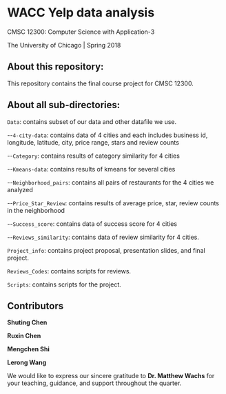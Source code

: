 # WACC Yelp data analysis

CMSC 12300: Computer Science with Application-3

The University of Chicago | Spring 2018

## About this repository:
This repository contains the final course project for CMSC 12300.

## About all sub-directories:

<code>Data</code>: contains subset of our data and other datafile we use.

--<code>4-city-data</code>: contains data of 4 cities and each includes business id, longitude, latitude, city, price range, stars and review counts

--<code>Category</code>: contains results of category similarity for 4 cities

--<code>Kmeans-data</code>: contains results of kmeans for several cities

--<code>Neighborhood_pairs</code>: contains all pairs of restaurants for the 4 cities we analyzed

--<code>Price_Star_Review</code>: contains results of average price, star, review counts in the neighborhood

--<code>Success_score</code>: contains data of success score for 4 cities

--<code>Reviews_similarity</code>: contains data of review similarity for 4 cities.

<code>Project_info</code>: contains project proposal, presentation slides, and 
final project.

<code>Reviews_Codes</code>: contains scripts for reviews.


<code>Scripts</code>: contains scripts for the project. 



## Contributors
**Shuting Chen** 

**Ruxin Chen** 

**Mengchen Shi**

**Lerong Wang** 

We would like to express our sincere gratitude to **Dr. Matthew Wachs** for 
your teaching, guidance, and support throughout the quarter.
